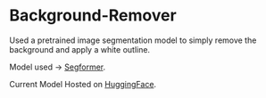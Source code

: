 # Background-Remover
Used a pretrained image segmentation model to simply remove the background and apply a white outline.

Model used -> [Segformer](https://huggingface.co/mattmdjaga/segformer_b2_clothes).

Current Model Hosted on [HuggingFace](https://huggingface.co/spaces/Abso1ute666/Background_Remover).

